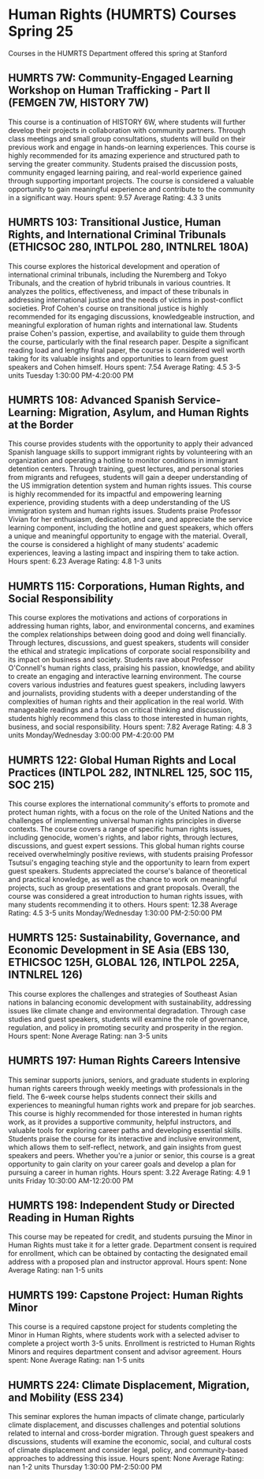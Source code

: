 # Human Rights (HUMRTS) Courses Spring 25 
Courses in the HUMRTS Department offered this spring at Stanford
 ## HUMRTS 7W: Community-Engaged Learning Workshop on Human Trafficking - Part II (FEMGEN 7W, HISTORY 7W)
This course is a continuation of HISTORY 6W, where students will further develop their projects in collaboration with community partners. Through class meetings and small group consultations, students will build on their previous work and engage in hands-on learning experiences.
This course is highly recommended for its amazing experience and structured path to serving the greater community. Students praised the discussion posts, community engaged learning pairing, and real-world experience gained through supporting important projects. The course is considered a valuable opportunity to gain meaningful experience and contribute to the community in a significant way.
Hours spent: 9.57
Average Rating: 4.3
3 units
## HUMRTS 103: Transitional Justice, Human Rights, and International Criminal Tribunals (ETHICSOC 280, INTLPOL 280, INTNLREL 180A)
This course explores the historical development and operation of international criminal tribunals, including the Nuremberg and Tokyo Tribunals, and the creation of hybrid tribunals in various countries. It analyzes the politics, effectiveness, and impact of these tribunals in addressing international justice and the needs of victims in post-conflict societies.
Prof Cohen's course on transitional justice is highly recommended for its engaging discussions, knowledgeable instruction, and meaningful exploration of human rights and international law. Students praise Cohen's passion, expertise, and availability to guide them through the course, particularly with the final research paper. Despite a significant reading load and lengthy final paper, the course is considered well worth taking for its valuable insights and opportunities to learn from guest speakers and Cohen himself.
Hours spent: 7.54
Average Rating: 4.5
3-5 units
Tuesday 1:30:00 PM-4:20:00 PM
## HUMRTS 108: Advanced Spanish Service-Learning: Migration, Asylum, and Human Rights at the Border
This course provides students with the opportunity to apply their advanced Spanish language skills to support immigrant rights by volunteering with an organization and operating a hotline to monitor conditions in immigrant detention centers. Through training, guest lectures, and personal stories from migrants and refugees, students will gain a deeper understanding of the US immigration detention system and human rights issues.
This course is highly recommended for its impactful and empowering learning experience, providing students with a deep understanding of the US immigration system and human rights issues. Students praise Professor Vivian for her enthusiasm, dedication, and care, and appreciate the service learning component, including the hotline and guest speakers, which offers a unique and meaningful opportunity to engage with the material. Overall, the course is considered a highlight of many students' academic experiences, leaving a lasting impact and inspiring them to take action.
Hours spent: 6.23
Average Rating: 4.8
1-3 units
## HUMRTS 115: Corporations, Human Rights, and Social Responsibility
This course explores the motivations and actions of corporations in addressing human rights, labor, and environmental concerns, and examines the complex relationships between doing good and doing well financially. Through lectures, discussions, and guest speakers, students will consider the ethical and strategic implications of corporate social responsibility and its impact on business and society.
Students rave about Professor O'Connell's human rights class, praising his passion, knowledge, and ability to create an engaging and interactive learning environment. The course covers various industries and features guest speakers, including lawyers and journalists, providing students with a deeper understanding of the complexities of human rights and their application in the real world. With manageable readings and a focus on critical thinking and discussion, students highly recommend this class to those interested in human rights, business, and social responsibility.
Hours spent: 7.82
Average Rating: 4.8
3 units
Monday/Wednesday 3:00:00 PM-4:20:00 PM
## HUMRTS 122: Global Human Rights and Local Practices (INTLPOL 282, INTNLREL 125, SOC 115, SOC 215)
This course explores the international community's efforts to promote and protect human rights, with a focus on the role of the United Nations and the challenges of implementing universal human rights principles in diverse contexts. The course covers a range of specific human rights issues, including genocide, women's rights, and labor rights, through lectures, discussions, and guest expert sessions.
This global human rights course received overwhelmingly positive reviews, with students praising Professor Tsutsui's engaging teaching style and the opportunity to learn from expert guest speakers. Students appreciated the course's balance of theoretical and practical knowledge, as well as the chance to work on meaningful projects, such as group presentations and grant proposals. Overall, the course was considered a great introduction to human rights issues, with many students recommending it to others.
Hours spent: 12.38
Average Rating: 4.5
3-5 units
Monday/Wednesday 1:30:00 PM-2:50:00 PM
## HUMRTS 125: Sustainability, Governance, and Economic Development in SE Asia (EBS 130, ETHICSOC 125H, GLOBAL 126, INTLPOL 225A, INTNLREL 126)
This course explores the challenges and strategies of Southeast Asian nations in balancing economic development with sustainability, addressing issues like climate change and environmental degradation. Through case studies and guest speakers, students will examine the role of governance, regulation, and policy in promoting security and prosperity in the region.
Hours spent: None
Average Rating: nan
3-5 units
## HUMRTS 197: Human Rights Careers Intensive
This seminar supports juniors, seniors, and graduate students in exploring human rights careers through weekly meetings with professionals in the field. The 6-week course helps students connect their skills and experiences to meaningful human rights work and prepare for job searches.
This course is highly recommended for those interested in human rights work, as it provides a supportive community, helpful instructors, and valuable tools for exploring career paths and developing essential skills. Students praise the course for its interactive and inclusive environment, which allows them to self-reflect, network, and gain insights from guest speakers and peers. Whether you're a junior or senior, this course is a great opportunity to gain clarity on your career goals and develop a plan for pursuing a career in human rights.
Hours spent: 3.22
Average Rating: 4.9
1 units
Friday 10:30:00 AM-12:20:00 PM
## HUMRTS 198: Independent Study or Directed Reading in Human Rights
This course may be repeated for credit, and students pursuing the Minor in Human Rights must take it for a letter grade. Department consent is required for enrollment, which can be obtained by contacting the designated email address with a proposed plan and instructor approval.
Hours spent: None
Average Rating: nan
1-5 units
## HUMRTS 199: Capstone Project: Human Rights Minor
This course is a required capstone project for students completing the Minor in Human Rights, where students work with a selected adviser to complete a project worth 3-5 units. Enrollment is restricted to Human Rights Minors and requires department consent and advisor agreement.
Hours spent: None
Average Rating: nan
1-5 units
## HUMRTS 224: Climate Displacement, Migration, and Mobility (ESS 234)
This seminar explores the human impacts of climate change, particularly climate displacement, and discusses challenges and potential solutions related to internal and cross-border migration. Through guest speakers and discussions, students will examine the economic, social, and cultural costs of climate displacement and consider legal, policy, and community-based approaches to addressing this issue.
Hours spent: None
Average Rating: nan
1-2 units
Thursday 1:30:00 PM-2:50:00 PM
